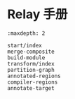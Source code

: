 # Relay 手册

```{toctree}
:maxdepth: 2

start/index
merge-composite
build-module
transform/index
partition-graph
annotated-regions
compiler-regions
annotate-target
```
